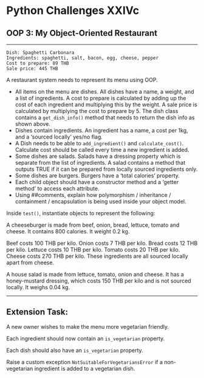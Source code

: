 # Python Challenges XXIVc

## OOP 3: My Object-Oriented Restaurant

---
	
	Dish: Spaghetti Carbonara
	Ingredients: spaghetti, salt, bacon, egg, cheese, pepper
	Cost to prepare: 89 THB
	Sale price: 445 THB
	
A restaurant system needs to represent its menu using OOP.

- All items on the menu are dishes. All dishes have a name, a weight,  and a list of ingredients. A cost to prepare is calculated by adding up the cost of each ingredient and multiplying this by the weight. A sale price is calculated by multiplying the cost to prepare by 5. The dish class contains a `get_dish_info()` method that needs to return the dish info as shown above.
- Dishes contain ingredients. An ingredient has a name, a cost per 1kg, and a ‘sourced locally’ yes/no flag.
- A Dish needs to be able to `add_ingredient()` and `calculate_cost()`. Calculate cost should be called every time a new ingredient is added.
- Some dishes are salads. Salads have a dressing property which is separate from the list of ingredients. A salad contains a method that outputs TRUE if it can be prepared from locally sourced ingredients only.
- Some dishes are burgers. Burgers have a ‘total calories’ property.
- Each child object should have a constructor method and a ‘getter method’ to access each attribute.
- Using ##comments, explain how polymorphism / inheritance / containment / encapsulation is being used inside your object model.

Inside `test()`, instantiate objects to represent the following:

A cheeseburger is made from beef, onion, bread, lettuce, tomato and cheese. It contains 800 calories. It weight 0.2 kg.

Beef costs 100 THB per kilo. Onion costs 7 THB per kilo. Bread costs 12 THB per kilo. Lettuce costs 10 THB per kilo. Tomato costs 20 THB per kilo. Cheese costs  270 THB per kilo. These ingredients are all sourced locally apart from cheese.

A house salad is made from lettuce, tomato, onion and cheese. It has a honey-mustard dressing, which costs 150 THB per kilo and is not sourced locally. It weighs 0.04 kg.


---

## Extension Task:

A new owner wishes to make the menu more vegetarian friendly.

Each ingredient should now contain an `is_vegetarian` property.

Each dish should also have an `is_vegetarian` property.

Raise a custom exception `NotSuitableForVegetariansError` if a non-vegetarian ingredient is added to a vegetarian dish.